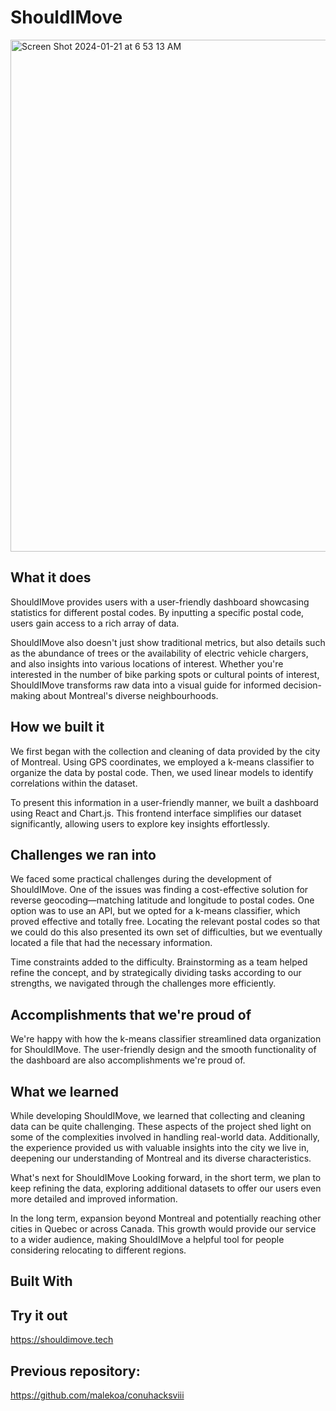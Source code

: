 # ShouldIMove

<img width="819" alt="Screen Shot 2024-01-21 at 6 53 13 AM" src="https://github.com/malekoa/conuhacksviii_new/assets/70773705/dc3531a0-8320-41df-b5db-17837f758b63">

## What it does
ShouldIMove provides users with a user-friendly dashboard showcasing statistics for different postal codes. By inputting a specific postal code, users gain access to a rich array of data.

ShouldIMove also doesn't just show traditional metrics, but also details such as the abundance of trees or the availability of electric vehicle chargers, and also insights into various locations of interest. Whether you're interested in the number of bike parking spots or cultural points of interest, ShouldIMove transforms raw data into a visual guide for informed decision-making about Montreal's diverse neighbourhoods.

## How we built it
We first began with the collection and cleaning of data provided by the city of Montreal. Using GPS coordinates, we employed a k-means classifier to organize the data by postal code. Then, we used linear models to identify correlations within the dataset.

To present this information in a user-friendly manner, we built a dashboard using React and Chart.js. This frontend interface simplifies our dataset significantly, allowing users to explore key insights effortlessly.

## Challenges we ran into
We faced some practical challenges during the development of ShouldIMove. One of the issues was finding a cost-effective solution for reverse geocoding—matching latitude and longitude to postal codes. One option was to use an API, but we opted for a k-means classifier, which proved effective and totally free. Locating the relevant postal codes so that we could do this also presented its own set of difficulties, but we eventually located a file that had the necessary information.

Time constraints added to the difficulty. Brainstorming as a team helped refine the concept, and by strategically dividing tasks according to our strengths, we navigated through the challenges more efficiently.

## Accomplishments that we're proud of
We're happy with how the k-means classifier streamlined data organization for ShouldIMove. The user-friendly design and the smooth functionality of the dashboard are also accomplishments we're proud of.

## What we learned
While developing ShouldIMove, we learned that collecting and cleaning data can be quite challenging. These aspects of the project shed light on some of the complexities involved in handling real-world data. Additionally, the experience provided us with valuable insights into the city we live in, deepening our understanding of Montreal and its diverse characteristics.

What's next for ShouldIMove
Looking forward, in the short term, we plan to keep refining the data, exploring additional datasets to offer our users even more detailed and improved information.

In the long term, expansion beyond Montreal and potentially reaching other cities in Quebec or across Canada. This growth would provide our service to a wider audience, making ShouldIMove a helpful tool for people considering relocating to different regions.

## Built With

## Try it out
https://shouldimove.tech

## Previous repository: 
https://github.com/malekoa/conuhacksviii
